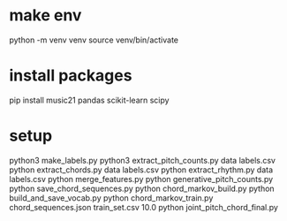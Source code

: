# make env
python -m venv venv
source venv/bin/activate

# install packages
pip install music21 pandas scikit-learn scipy

# setup
python3 make_labels.py
python3 extract_pitch_counts.py data labels.csv
python extract_chords.py data labels.csv
python extract_rhythm.py data labels.csv
python merge_features.py
python generative_pitch_counts.py
python save_chord_sequences.py
python chord_markov_build.py
python build_and_save_vocab.py
python chord_markov_train.py chord_sequences.json train_set.csv 10.0
python joint_pitch_chord_final.py
